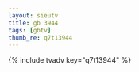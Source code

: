 ```yaml
--- 
layout: sieutv
title: gb 3944
tags: [gbtv]
thumb_re: q7t13944
---
```

{% include tvadv key="q7t13944" %} 
